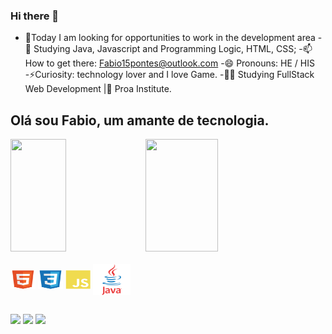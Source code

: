 ### Hi there 👋


- 🔭Today I am looking for opportunities to work in the development area
-🌱 Studying Java, Javascript and Programming Logic, HTML, CSS;
-📫 How to get there: Fabio15pontes@outlook.com
-😄 Pronouns: HE / HIS
-⚡Curiosity: technology lover and I love Game.
-👩‍💻 Studying FullStack Web Development |💙 Proa Institute.

## Olá sou Fabio, um amante de tecnologia.

<div>
  
<img height="180em" width="42%" src="https://github-readme-stats.vercel.app/api?username=Henriquesantos12&show_icons=true&theme=transparent" />
<img height="180em" width="48%" src="https://github-readme-stats.vercel.app/api/top-langs/?username=Henriquesantos12&hide_progress=true&theme=transparent" />

</div>

  <div style="display: inline_block"><br>
    <img align="center" alt="Alan-HTML" height="30" width="40" src="https://raw.githubusercontent.com/devicons/devicon/master/icons/html5/html5-original.svg">
    <img align="center" alt="Alan-CSS" height="30" width="40" src="https://raw.githubusercontent.com/devicons/devicon/master/icons/css3/css3-original.svg">
    <img align="center" alt="Alan-Js" height="30" width="40" src="https://raw.githubusercontent.com/devicons/devicon/master/icons/javascript/javascript-plain.svg">
    <img align="center" alt="Joao-JAVA" height="50" width="60" src="https://raw.githubusercontent.com/devicons/devicon/master/icons/java/java-original-wordmark.svg">
</div>

##

<div>
  <a href="https://instagram.com/fb.b0y?igshid=YmMyMTA2M2Y=" target="_blank"><img src="https://img.shields.io/badge/-Instagram-%23E4405F?style =for-the- badge&logo=instagram&logoColor=white" target="_blank"></a>
<a href="https://"Fabio Fb#4724" target="_blank"></a>
  <a href = "mailto:fabiocaetano2603@gmail.com"><img src="https://img.shields.io/badge/-Gmail-%23333?style=for-the-badge&logo=gmail&logoColor=white" alvo ="_blank"></a>
  <a href="https://www.linkedin.com/in/fabio-caetano-375a7020b/" target="_blank"><img src="https://img.shields.io/badge/-LinkedIn- %230077B5?style=for-the-badge&logo=linkedin&logoColor=white" target="_blank"></a>
  
</div>

